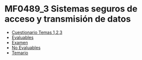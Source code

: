 # MF0489_3 Sistemas seguros de acceso y transmisión de datos
- <a href="https://github.com/Jorgeev27/SeguridadInformatica/tree/main/MF0489_3%20Sistemas%20seguros%20de%20acceso%20y%20transmisi%C3%B3n%20de%20datos/Cuestionario%20Temas%201%2C2%2C3">Cuestionario Temas 1,2,3</a>
- <a href="">Evaluables</a>
- <a href="">Examen</a>
- <a href="https://github.com/Jorgeev27/SeguridadInformatica/tree/main/MF0489_3%20Sistemas%20seguros%20de%20acceso%20y%20transmisi%C3%B3n%20de%20datos/No%20Evaluables">No Evaluables</a>
- <a href="https://github.com/Jorgeev27/SeguridadInformatica/tree/main/MF0489_3%20Sistemas%20seguros%20de%20acceso%20y%20transmisi%C3%B3n%20de%20datos/Temario">Temario</a>
